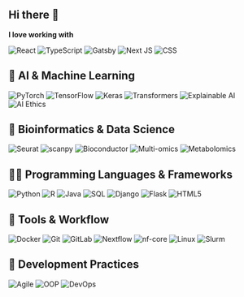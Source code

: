 ## Hi there 👋

**I love working with**

<div display="flex">
  <img src="https://img.shields.io/badge/react-%2320232a.svg?style=for-the-badge&logo=react&logoColor=%2361DAFB" alt="React"/>
  <img src="https://img.shields.io/badge/typescript-%23007ACC.svg?style=for-the-badge&logo=typescript&logoColor=white" alt="TypeScript"/>
  <img src="https://img.shields.io/badge/Gatsby-%23663399.svg?style=for-the-badge&logo=gatsby&logoColor=white" alt="Gatsby"/>
  <img src="https://img.shields.io/badge/Next-black?style=for-the-badge&logo=next.js&logoColor=white" alt="Next JS"/>
  <img src="https://img.shields.io/badge/css3-%231572B6.svg?style=for-the-badge&logo=css3&logoColor=white" alt="CSS"/>
</div>

## 🧠 AI & Machine Learning
![PyTorch](https://img.shields.io/badge/PyTorch-%23EE4C2C.svg?style=for-the-badge&logo=PyTorch&logoColor=white)
![TensorFlow](https://img.shields.io/badge/TensorFlow-%23FF6F00.svg?style=for-the-badge&logo=tensorflow&logoColor=white)
![Keras](https://img.shields.io/badge/Keras-%23D00000.svg?style=for-the-badge&logo=keras&logoColor=white)
![Transformers](https://img.shields.io/badge/HuggingFace_Transformers-yellow?style=for-the-badge&logo=huggingface&logoColor=black)
![Explainable AI](https://img.shields.io/badge/Explainable_AI-%234285F4.svg?style=for-the-badge)
![AI Ethics](https://img.shields.io/badge/AI_Ethics-%23F36D5D.svg?style=for-the-badge)

## 🧬 Bioinformatics & Data Science
![Seurat](https://img.shields.io/badge/Seurat-%23228B22.svg?style=for-the-badge)
![scanpy](https://img.shields.io/badge/scanpy-%235A6986.svg?style=for-the-badge)
![Bioconductor](https://img.shields.io/badge/Bioconductor-%23181818.svg?style=for-the-badge&logo=r&logoColor=white)
![Multi-omics](https://img.shields.io/badge/Multi--omics-%2366CDAA.svg?style=for-the-badge)
![Metabolomics](https://img.shields.io/badge/Metabolomics-%23FF9A8B.svg?style=for-the-badge)

## 👨‍💻 Programming Languages & Frameworks
![Python](https://img.shields.io/badge/Python-%233776AB.svg?style=for-the-badge&logo=python&logoColor=white)
![R](https://img.shields.io/badge/R-%23276DC3.svg?style=for-the-badge&logo=r&logoColor=white)
![Java](https://img.shields.io/badge/Java-%23ED8B00.svg?style=for-the-badge&logo=openjdk&logoColor=white)
![SQL](https://img.shields.io/badge/SQL-%2300758F.svg?style=for-the-badge)
![Django](https://img.shields.io/badge/Django-%23092E20.svg?style=for-the-badge&logo=django&logoColor=white)
![Flask](https://img.shields.io/badge/Flask-%23000.svg?style=for-the-badge&logo=flask&logoColor=white)
![HTML5](https://img.shields.io/badge/HTML5-%23E34F26.svg?style=for-the-badge&logo=html5&logoColor=white)

## 🧰 Tools & Workflow
![Docker](https://img.shields.io/badge/Docker-%230db7ed.svg?style=for-the-badge&logo=docker&logoColor=white)
![Git](https://img.shields.io/badge/Git-%23F05032.svg?style=for-the-badge&logo=git&logoColor=white)
![GitLab](https://img.shields.io/badge/GitLab-%23FC6D26.svg?style=for-the-badge&logo=gitlab&logoColor=white)
![Nextflow](https://img.shields.io/badge/Nextflow-%234285F4.svg?style=for-the-badge)
![nf-core](https://img.shields.io/badge/nf--core-%23606676.svg?style=for-the-badge)
![Linux](https://img.shields.io/badge/Linux-%23FCC624.svg?style=for-the-badge&logo=linux&logoColor=black)
![Slurm](https://img.shields.io/badge/Slurm-HPC-%234D4D4D.svg?style=for-the-badge)

## 🔄 Development Practices
![Agile](https://img.shields.io/badge/Agile-%23F7DF1E.svg?style=for-the-badge)
![OOP](https://img.shields.io/badge/OOP-%239B59B6.svg?style=for-the-badge)
![DevOps](https://img.shields.io/badge/DevOps-%23007ACC.svg?style=for-the-badge)

<!--
**taliaora/taliaora** is a ✨ _special_ ✨ repository because its `README.md` (this file) appears on your GitHub profile.

Here are some ideas to get you started:

- 🔭 I’m currently working on ...
- 🌱 I’m currently learning ...
- 👯 I’m looking to collaborate on ...
- 🤔 I’m looking for help with ...
- 💬 Ask me about ...
- 📫 How to reach me: ...
- 😄 Pronouns: ...
- ⚡ Fun fact: ...
-->
